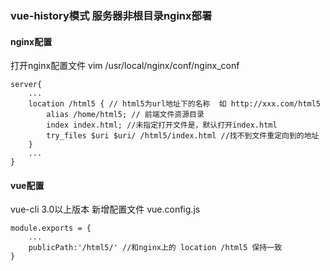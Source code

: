 ### vue-history模式 服务器非根目录nginx部署
 #### nginx配置
打开nginx配置文件 vim /usr/local/nginx/conf/nginx_conf

    server{
        ...
        location /html5 { // html5为url地址下的名称  如 http://xxx.com/html5
            alias /home/html5; // 前端文件资源目录
            index index.html; //未指定打开文件是，默认打开index.html
            try_files $uri $uri/ /html5/index.html //找不到文件重定向到的地址  
        }
        ...
    }

#### vue配置
vue-cli 3.0以上版本 新增配置文件 vue.config.js

    module.exports = {
        ...
        publicPath:'/html5/' //和nginx上的 location /html5 保持一致
    }
